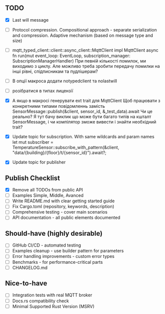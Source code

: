 ## TODO

- [x] Last will message
- [ ] Protocol compression. Compositional approach - separate serialization and compression. Adaptive mechanism (based on message type and size)
- [ ] mqtt_typed_client::client::async_client::MqttClient
    impl<F> MqttClient<F>
    async fn run(mut event_loop: EventLoop, subscription_manager: SubscriptionManagerHandler<Bytes>)
    При певній кількості помилок, ми виходимо з циклу. Але можливо треба зробити передачу помилки на інші рівні, спідписникам та пудлішерам?
- [ ] В опції макроса додати notypedclient та nolastwill
- [ ] розібратися в типах лицензії
- [x] А якщо в макросі генерувати ext trait для MqttClient
    Щоб працювати з конкретними типами повідомленнь замість 
    SensorMessage::publish(&client, sensor_id, &_test_data).await
    Чи це реально? Я тут бачу виклик що може бути багато типів на кшталт SensorMessage, і чи компілятор зможе вивести і знайти необхідний trait?
- [x] Update topic for subscription. With same wildcards and param names
let mut subscriber = TemperatureSensor::subscribe_with_pattern(&client, "data/{building}/{floor}/t/{sensor_id}").await?;
- [x] Update topic for publisher


## Publish Checklist

- [x] Remove all TODOs from public API
- [ ] Examples Simple, Middle, Avanced
- [ ] Write README.md with clear getting started guide
- [ ] Fix Cargo.toml (repository, keywords, description)
- [ ] Comprehensive testing - cover main scenarios
- [ ] API documentation - all public elements documented

## Should-have (highly desirable)

- [ ] GitHub CI/CD - automated testing
- [ ] Examples cleanup - use builder pattern for parameters
- [ ] Error handling improvements - custom error types
- [ ] Benchmarks - for performance-critical parts
- [ ] CHANGELOG.md

## Nice-to-have

- [ ] Integration tests with real MQTT broker
- [ ] Docs.rs compatibility check
- [ ] Minimal Supported Rust Version (MSRV)